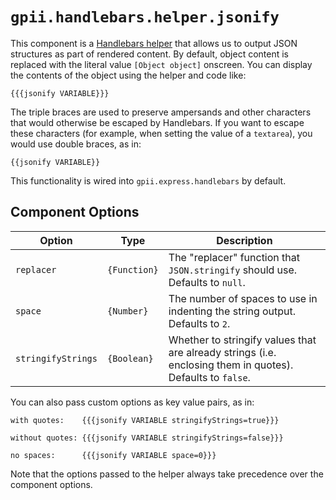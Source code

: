 # `gpii.handlebars.helper.jsonify`

This component is a [Handlebars helper](http://handlebarsjs.com/block_helpers.html) that allows us to output JSON
structures as part of rendered content.  By default, object content is replaced with the literal value `[Object object]`
onscreen.  You can display the contents of the object using the helper and code like:

`{{{jsonify VARIABLE}}}`

The triple braces are used to preserve ampersands and other characters that would otherwise be escaped by Handlebars.
If you want to escape these characters (for example, when setting the value of a `textarea`), you would use double
braces, as in:

`{{jsonify VARIABLE}}`

This functionality is wired into `gpii.express.handlebars` by default.

## Component Options

| Option             | Type         | Description |
| ------------------ | ------------ | ----------- |
| `replacer`         | `{Function}` | The "replacer" function that `JSON.stringify` should use. Defaults to `null`. |
| `space`            | `{Number}`   | The number of spaces to use in indenting the string output.  Defaults to `2`. |
| `stringifyStrings` | `{Boolean}`  | Whether to stringify values that are already strings (i.e. enclosing them in quotes).  Defaults to `false`. |

You can also pass custom options as key value pairs, as in:

```snippet
with quotes:    {{{jsonify VARIABLE stringifyStrings=true}}}

without quotes: {{{jsonify VARIABLE stringifyStrings=false}}}

no spaces:      {{{jsonify VARIABLE space=0}}}
```

Note that the options passed to the helper always take precedence over the component options.